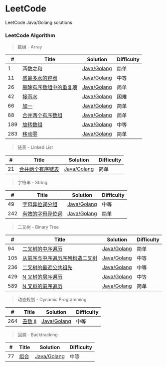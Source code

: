 # LeetCode
LeetCode Java/Golang solutions

### LeetCode Algorithm

> 数组 - Array

| # | Title | Solution | Difficulty |
|---| ----- | -------- | ---------- |
|1|[两数之和](https://leetcode-cn.com/problems/two-sum/) | [Java/Golang](./0001.Two-Sum/README.md)|简单|
|11|[盛最多水的容器](https://leetcode-cn.com/problems/container-with-most-water/) | [Java/Golang](./0011.Container-With-Most-Water/README.md)|中等|
|26|[删除有序数组中的重复项](https://leetcode-cn.com/problems/remove-duplicates-from-sorted-array/) | [Java/Golang](./0026.Remove-Duplicates-from-Sorted-Array/README.md)|简单|
|42|[接雨水](https://leetcode-cn.com/problems/trapping-rain-water/) | [Java/Golang](./0042.Trapping-Rain-Water/README.md)|困难|
|66|[加一](https://leetcode-cn.com/problems/plus-one/) | [Java/Golang](./0066.Plus-One/README.md)|简单|
|88|[合并两个有序数组](https://leetcode-cn.com/problems/merge-sorted-array/) | [Java/Golang](./0088.Merge-Sorted-Array/README.md)|简单|
|189|[旋转数组](https://leetcode-cn.com/problems/rotate-array/) | [Java/Golang](./0189.Rotate-Array/README.md)|中等|
|283|[移动零](https://leetcode-cn.com/problems/move-zeroes/) | [Java/Golang](./0283.Move-Zeroes/README.md)|简单|


> 链表 - Linked List

| # | Title | Solution | Difficulty |
|---| ----- | -------- | ---------- |
|21|[合并两个有序链表](https://leetcode-cn.com/problems/merge-two-sorted-lists/) | [Java/Golang](./0021.Merge-Two-Sorted-Lists/README.md)|简单|

> 字符串 - String

| # | Title | Solution | Difficulty |
|---| ----- | -------- | ---------- |
|49|[字母异位词分组](https://leetcode-cn.com/problems/group-anagrams/) | [Java/Golang](./0049.Group-Anagrams/README.md)|中等|
|242|[有效的字母异位词](https://leetcode-cn.com/problems/valid-anagram/) | [Java/Golang](./0242.Valid-Anagram/README.md)|简单|

> 二叉树 - Binary Tree

| # | Title | Solution | Difficulty |
|---| ----- | -------- | ---------- |
|94|[二叉树的中序遍历](https://leetcode-cn.com/problems/binary-tree-inorder-traversal/) | [Java/Golang](./0094.Binary-Tree-Inorder-Traversal/README.md)|简单|
|105|[从前序与中序遍历序列构造二叉树](https://leetcode-cn.com/problems/construct-binary-tree-from-preorder-and-inorder-traversal/) | [Java/Golang](./0105.Construct-Binary-Tree-from-Preorder-and-Inorder-Traversal/README.md)|中等|
|236|[二叉树的最近公共祖先](https://leetcode-cn.com/problems/lowest-common-ancestor-of-a-binary-tree/) | [Java/Golang](./0236.Lowest-Common-Ancestor-of-a-Binary-Tree/README.md)|中等|
|429|[N 叉树的层序遍历](https://leetcode-cn.com/problems/n-ary-tree-level-order-traversal/) | [Java/Golang](./0429.N-Ary-Tree-Level-Order-Traversal/README.md)|中等|
|589|[N 叉树的前序遍历](https://leetcode-cn.com/problems/n-ary-tree-preorder-traversal/) | [Java/Golang](./0589.N-ary-Tree-Preorder-Traversal/README.md)|简单|

> 动态规划 - Dynamic Programming

| # | Title | Solution | Difficulty |
|---| ----- | -------- | ---------- |
|264|[丑数 II](https://leetcode-cn.com/problems/ugly-number-ii/) | [Java/Golang](./0264.Ugly-Number-II/README.md)|中等|

> 回溯 - Backtracking

| # | Title | Solution | Difficulty |
|---| ----- | -------- | ---------- |
|77|[组合](https://leetcode-cn.com/problems/combinations/) | [Java/Golang](./0077.Combinations/README.md)|中等|